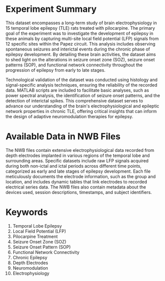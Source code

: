 # Experiment Summary

This dataset encompasses a long-term study of brain electrophysiology in 15 temporal lobe epilepsy (TLE) rats treated with pilocarpine. The primary goal of the experiment was to investigate the development of epilepsy in these animals by capturing multi-site local field potential (LFP) signals from 12 specific sites within the Papez circuit. This analysis includes observing spontaneous seizures and interictal events during the chronic phase of epilepsy development. By detailing these brain activities, the dataset aims to shed light on the alterations in seizure onset zone (SOZ), seizure onset patterns (SOP), and functional network connectivity throughout the progression of epilepsy from early to late stages.

Technological validation of the dataset was conducted using histology and signal-specific analysis techniques, ensuring the reliability of the recorded data. MATLAB scripts are included to facilitate basic analyses, such as power spectral analysis, the identification of seizure onset patterns, and the detection of interictal spikes. This comprehensive dataset serves to advance our understanding of the brain's electrophysiological and epileptic network properties in chronic TLE, offering critical insights that can inform the design of adaptive neuromodulation therapies for epilepsy.

# Available Data in NWB Files

The NWB files contain extensive electrophysiological data recorded from depth electrodes implanted in various regions of the temporal lobe and surrounding areas. Specific datasets include raw LFP signals acquired during both non-ictal and ictal periods across different time points, categorized as early and late stages of epilepsy development. Each file meticulously documents the electrode information, such as the group and location, and includes dynamic tables that link electrodes to recorded electrical series data. The NWB files also contain metadata about the devices used, session descriptions, timestamps, and subject identifiers.

# Keywords

1. Temporal Lobe Epilepsy
2. Local Field Potential (LFP)
3. Pilocarpine Treatment
4. Seizure Onset Zone (SOZ)
5. Seizure Onset Pattern (SOP)
6. Functional Network Connectivity
7. Chronic Epilepsy
8. Depth Electrodes
9. Neuromodulation
10. Electrophysiology